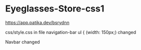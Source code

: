 # Eyeglasses-Store-css1
https://app.patika.dev/bsrydnn

css/style.css in file navigation-bar ul { (width: 150px;) changed

Navbar changed
